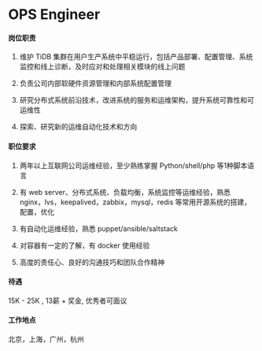 # OPS Engineer

#### 岗位职责

1. 维护 TiDB 集群在用户生产系统中平稳运行，包括产品部署、配置管理、系统监控和线上诊断，及时应对和处理相关模块的线上问题

2. 负责公司内部软硬件资源管理和内部系统配置管理

3. 研究分布式系统前沿技术，改进系统的服务和运维架构，提升系统可靠性和可运维性

4. 探索、研究新的运维自动化技术和方向

#### 职位要求

1. 两年以上互联网公司运维经验，至少熟练掌握 Python/shell/php 等1种脚本语言

2. 有 web server、分布式系统、负载均衡，系统监控等运维经验，熟悉 nginx，lvs，keepalived，zabbix，mysql，redis 等常用开源系统的搭建，配置，优化

3. 有自动化运维经验，熟悉 puppet/ansible/saltstack

4. 对容器有一定的了解，有 docker 使用经验

5. 高度的责任心、良好的沟通技巧和团队合作精神

#### 待遇

15K - 25K , 13薪 + 奖金, 优秀者可面议


#### 工作地点

北京，上海，广州，杭州
